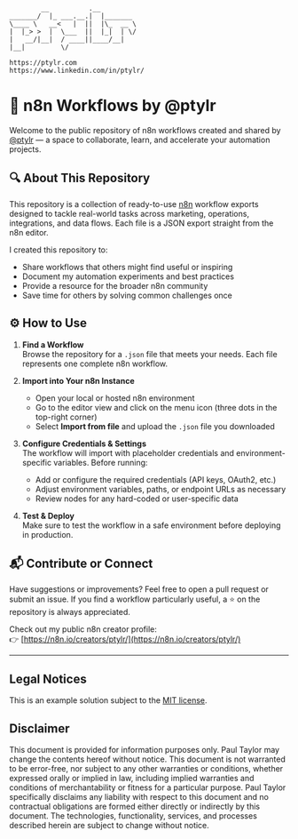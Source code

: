 ```
        __          .__
_______/  |_ ___.__.|  |_______
\____ \   __<   |  ||  |\_  __ \
|  |_> >  |  \___  ||  |_|  | \/
|   __/|__|  / ____||____/__|
|__|         \/

https://ptylr.com
https://www.linkedin.com/in/ptylr/
```
# 🧠 n8n Workflows by @ptylr
Welcome to the public repository of n8n workflows created and shared by [@ptylr](https://n8n.io/creators/ptylr/) — a space to collaborate, learn, and accelerate your automation projects.

## 🔍 About This Repository

This repository is a collection of ready-to-use [n8n](https://n8n.io) workflow exports designed to tackle real-world tasks across marketing, operations, integrations, and data flows. Each file is a JSON export straight from the n8n editor.

I created this repository to:

- Share workflows that others might find useful or inspiring
- Document my automation experiments and best practices
- Provide a resource for the broader n8n community
- Save time for others by solving common challenges once

## ⚙️ How to Use

1. **Find a Workflow**  
   Browse the repository for a `.json` file that meets your needs. Each file represents one complete n8n workflow.

2. **Import into Your n8n Instance**
    - Open your local or hosted n8n environment
    - Go to the editor view and click on the menu icon (three dots in the top-right corner)
    - Select **Import from file** and upload the `.json` file you downloaded

3. **Configure Credentials & Settings**  
   The workflow will import with placeholder credentials and environment-specific variables. Before running:
    - Add or configure the required credentials (API keys, OAuth2, etc.)
    - Adjust environment variables, paths, or endpoint URLs as necessary
    - Review nodes for any hard-coded or user-specific data

4. **Test & Deploy**  
   Make sure to test the workflow in a safe environment before deploying in production.

## 📬 Contribute or Connect

Have suggestions or improvements? Feel free to open a pull request or submit an issue. If you find a workflow particularly useful, a ⭐ on the repository is always appreciated.

Check out my public n8n creator profile:  
👉 [https://n8n.io/creators/ptylr/](https://n8n.io/creators/ptylr/)

---

##  Legal Notices
This is an example solution subject to the [MIT license](./LICENSE).

## Disclaimer
This document is provided for information purposes only. Paul Taylor may change the contents hereof without notice. This document is not warranted to be error-free, nor subject to any other warranties or conditions, whether expressed orally or implied in law, including implied warranties and conditions of merchantability or fitness for a particular purpose. Paul Taylor specifically disclaims any liability with respect to this document and no contractual obligations are formed either directly or indirectly by this document. The technologies, functionality, services, and processes described herein are subject to change without notice.
